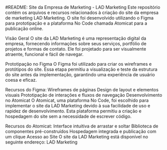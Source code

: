 #README: Site da Empresa de Marketing - LAD Marketing
Este repositório contém os arquivos e recursos relacionados à criação do site da empresa de marketing LAD Marketing. O site foi desenvolvido utilizando o Figma para prototipação e a plataforma No Code chamada Atomicat para a publicação online.

Visão Geral
O site da LAD Marketing é uma representação digital da empresa, fornecendo informações sobre seus serviços, portfólio de projetos e formas de contato. Ele foi projetado para ser visualmente atraente, funcional e fácil de navegar.

Prototipação no Figma
O Figma foi utilizado para criar os wireframes e protótipos do site. Essa etapa permitiu a visualização e teste da estrutura do site antes da implementação, garantindo uma experiência de usuário coesa e eficaz.

Recursos do Figma:
Wireframes de páginas
Design de layout e elementos visuais
Prototipação de interações e fluxos de navegação
Desenvolvimento no Atomicat
O Atomicat, uma plataforma No Code, foi escolhido para implementar o site da LAD Marketing devido à sua facilidade de uso e rapidez de desenvolvimento. Esta plataforma permitiu a criação e hospedagem do site sem a necessidade de escrever código.

Recursos do Atomicat:
Interface intuitiva de arrastar e soltar
Biblioteca de componentes pré-construídos
Hospedagem integrada e publicação com um clique
Acesso ao Site
O site da LAD Marketing está disponível no seguinte endereço: LAD Marketing
